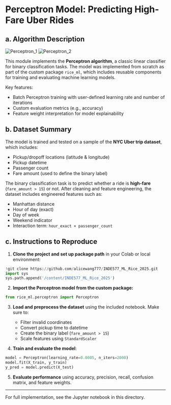 # Perceptron Model: Predicting High-Fare Uber Rides

## a. Algorithm Description

![Perceptron_1](https://github.com/user-attachments/assets/f9c99053-72e0-4b0b-8d7c-6239ccd9f0ef)
![Perceptron_2](https://github.com/user-attachments/assets/ba108c45-5f81-4f35-8985-30d219928526)

This module implements the **Perceptron algorithm**, a classic linear classifier for binary classification tasks. The model was implemented from scratch as part of the custom package `rice_ml`, which includes reusable components for training and evaluating machine learning models.

Key features:
- Batch Perceptron training with user-defined learning rate and number of iterations
- Custom evaluation metrics (e.g., accuracy)
- Feature weight interpretation for model explainability

## b. Dataset Summary

The model is trained and tested on a sample of the **NYC Uber trip dataset**, which includes:

- Pickup/dropoff locations (latitude & longitude)
- Pickup datetime
- Passenger count
- Fare amount (used to define the binary label)

The binary classification task is to predict whether a ride is **high-fare** (`fare_amount > 15`) or not. After cleaning and feature engineering, the dataset includes engineered features such as:
- Manhattan distance
- Hour of day (exact)
- Day of week
- Weekend indicator
- Interaction term: `hour_exact × passenger_count`

## c. Instructions to Reproduce

1. **Clone the project and set up package path** in your Colab or local environment:

```python
!git clone https://github.com/alicewang777/INDE577_ML_Rice_2025.git
import sys
sys.path.append('/content/INDE577_ML_Rice_2025')
```

2. **Import the Perceptron model from the custom package:**

```python
from rice_ml.perceptron import Perceptron
```

3. **Load and preprocess the dataset** using the included notebook. Make sure to:
   - Filter invalid coordinates
   - Convert pickup time to datetime
   - Create the binary label (`fare_amount > 15`)
   - Scale features using `StandardScaler`

4. **Train and evaluate the model**:

```python
model = Perceptron(learning_rate=0.0005, n_iters=2000)
model.fit(X_train, y_train)
y_pred = model.predict(X_test)
```

5. **Evaluate performance** using accuracy, precision, recall, confusion matrix, and feature weights.

---

For full implementation, see the Jupyter notebook in this directory.
